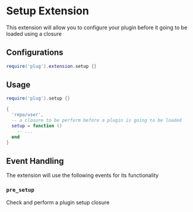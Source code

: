 # Setup Extension

This extension will allow you to configure your plugin before it going to be
loaded using a closure

## Configurations

```lua
require('plug').extension.setup {}
```

## Usage

```lua
require('plug').setup {}

{
  'repo/user',
  -- a closure to be perform before a plugin is going to be loaded
  setup = function ()
    -- ...
  end
}
```

## Event Handling

The extension will use the following events for its functionality

### `pre_setup`

Check and perform a plugin setup closure
